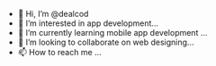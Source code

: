 - 👋 Hi, I’m @dealcod
- 👀 I’m interested in app development...
- 🌱 I’m currently learning mobile app development ...
- 💞️ I’m looking to collaborate on web designing...
- 📫 How to reach me ...

<!---
dealcod/dealcod is a ✨ special ✨ repository because its `README.md` (this file) appears on your GitHub profile.
You can click the Preview link to take a look at your changes.
--->
